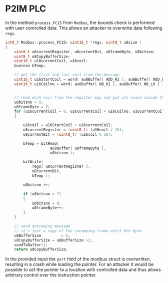 # P2IM PLC
In the method `process_FC15` from `Modbus`, the bounds check is performed with user controlled data.
This allows an attacker to overwrite data following `regs`.
```C
int8_t Modbus::process_FC15( uint16_t *regs, uint8_t u8size )
{
    uint8_t u8currentRegister, u8currentBit, u8frameByte, u8bitsno;
    uint8_t u8CopyBufferSize;
    uint16_t u16currentCoil, u16coil;
    boolean bTemp;

    // get the first and last coil from the message
    uint16_t u16StartCoil = word( au8Buffer[ ADD_HI ], au8Buffer[ ADD_LO ] );
    uint16_t u16Coilno = word( au8Buffer[ NB_HI ], au8Buffer[ NB_LO ] );


    // read each coil from the register map and put its value inside the outcoming message
    u8bitsno = 0;
    u8frameByte = 7;
    for (u16currentCoil = 0; u16currentCoil < u16Coilno; u16currentCoil++)
    {

        u16coil = u16StartCoil + u16currentCoil;
        u8currentRegister = (uint8_t) (u16coil / 16);
        u8currentBit = (uint8_t) (u16coil % 16);

        bTemp = bitRead(
                    au8Buffer[ u8frameByte ],
                    u8bitsno );

        bitWrite(
            regs[ u8currentRegister ],
            u8currentBit,
            bTemp );

        u8bitsno ++;

        if (u8bitsno > 7)
        {
            u8bitsno = 0;
            u8frameByte++;
        }
    }

    // send outcoming message
    // it's just a copy of the incomping frame until 6th byte
    u8BufferSize         = 6;
    u8CopyBufferSize = u8BufferSize +2;
    sendTxBuffer();
    return u8CopyBufferSize;
```

In the provided input the `port` field of the modbus struct is overwritten, resulting in a crash while loading the pointer.
For an attacker it would be possible to set the pointer to a location with controlled data and thus allows arbitrary control over the instruction pointer.
